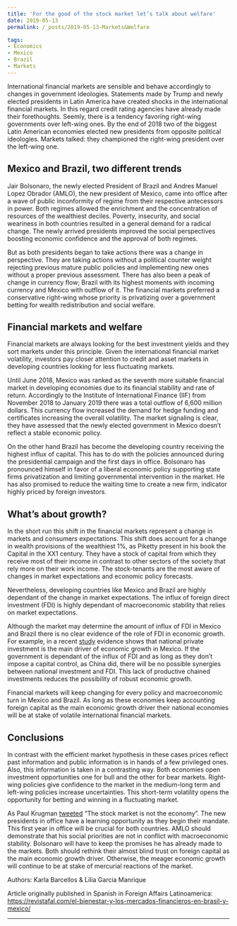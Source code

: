 ```yaml
---
title: 'For the good of the stock market let’s talk about welfare'
date: 2019-05-13
permalink: /_posts/2019-05-13-Markets&Welfare

tags:
- Economics
- Mexico
- Brazil
- Markets
---
```


International financial markets are sensible and behave accordingly to changes in government ideologies. Statements made by Trump and newly elected presidents in Latin America have created shocks in the international financial markets. In this regard credit rating agencies have already made their forethoughts. Seemly, there is a tendency favoring right-wing governments over left-wing ones. By the end of 2018 two of the biggest Latin American economies elected new presidents from opposite political ideologies. Markets talked: they championed the right-wing president over the left-wing one.

## Mexico and Brazil, two different trends

Jair Bolsonaro, the newly elected President of Brazil and Andres Manuel Lopez Obrador (AMLO), the new president of Mexico, came into office after a wave of public inconformity of regime from their respective antecessors in power. Both regimes allowed the enrichment and the concentration of resources of the wealthiest deciles. Poverty, insecurity, and social weariness in both countries resulted in a general demand for a radical change. The newly arrived presidents improved the social perspectives boosting economic confidence and the approval of both regimes.

But as both presidents began to take actions there was a change in perspective. They are taking actions without a political counter weight rejecting previous mature public policies and implementing new ones without a proper previous assessment. There has also been a peak of change in currency flow; Brazil with its highest moments with incoming currency and Mexico with outflow of it. The financial markets preferred a conservative right-wing whose priority is privatizing over a government betting for wealth redistribution and social welfare.

## Financial markets and welfare

Financial markets are always looking for the best investment yields and they sort markets under this principle. Given the international financial market volatility, investors pay closer attention to credit and asset markets in developing countries looking for less fluctuating markets.

Until June 2018, Mexico was ranked as the seventh more suitable financial market in developing economies due to its financial stability and rate of return. Accordingly to the Institute of International Finance (IIF) from November 2018 to January 2019 there was a total outflow of 6,600 million dollars. This currency flow increased the demand for hedge funding and certificates increasing the overall volatility. The market signaling is clear, they have assessed that the newly elected government in Mexico doesn’t reflect a stable economic policy.   

On the other hand Brazil has become the developing country receiving the highest influx of capital. This has to do with the policies announced during the presidential campaign and the first days in office. Bolsonaro has pronounced himself in favor of a liberal economic policy supporting state firms privatization and limiting governmental intervention in the market. He has also promised to reduce the waiting time to create a new firm, indicator highly priced by foreign investors. 

## What’s about growth?

In the short run this shift in the financial markets represent a change in markets and consumers expectations. This shift does account for a change in wealth provisions of the wealthiest 1%, as Piketty present in his book the Capital in the XX1 century. They have a stock of capital from which they receive most of their income in contrast to other sectors of the society that rely more on their work income. The stock-tenants are the most aware of changes in market expectations and economic policy forecasts.

Nevertheless, developing countries like Mexico and Brazil are highly dependant of the change in market expectations. The influx of foreign direct investment (FDI) is highly dependant of macroeconomic stability that relies on market expectations.

Although the market may determine the amount of influx of FDI in Mexico and Brazil there is no clear evidence of the role of FDI in economic growth. For example, in a recent [study](http://www.economia.unam.mx/assets/pdfs/econunam/46/06Joseomero.pdf) evidence shows that national private investment is the main driver of economic growth in Mexico. If the government is dependant of the influx of FDI and as long as they don’t impose a capital control, as China did, there will be no possible synergies between national investment and FDI. This lack of productive chained investments reduces the possibility of robust economic growth.

Financial markets will keep changing for every policy and macroeconomic turn in Mexico and Brazil. As long as these economies keep accounting foreign capital as the main economic growth driver their national economies will be at stake of volatile international financial markets.

## Conclusions

In contrast with the efficient market hypothesis in these cases prices reflect past information and public information is in hands of a few privileged ones. Also, this information is taken in a contrasting way. Both economies open investment opportunities one for bull and the other for bear markets. Right-wing policies give confidence to the market in the medium-long term and left-wing policies increase uncertainties. This short-term volatility opens the opportunity for betting and winning in a fluctuating market. 

As Paul Krugman [tweeted](https://twitter.com/paulkrugman/status/977290827507666944) “The stock market is not the economy”. The new presidents in office have a learning opportunity as they begin their mandate. This first year in office will be crucial for both countries. AMLO should demonstrate that his social priorities are not in conflict with macroeconomic stability. Bolsonaro will have to keep the promises he has already made to the markets. Both should rethink their almost blind trust on foreign capital as the main economic growth driver. Otherwise, the meager economic growth will continue to be at stake of mercurial reactions of the market. 


Authors: Karla Barcellos & Lilia Garcia Manrique  

Article originally published in Spanish in Foreign Affairs Latinoamerica: https://revistafal.com/el-bienestar-y-los-mercados-financieros-en-brasil-y-mexico/

-----

